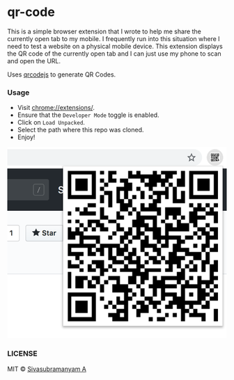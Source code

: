 # qr-code

This is a simple browser extension that I wrote to help me share the
currently open tab to my mobile. I frequently run into this situation where
I need to test a website on a physical mobile device. This extension displays
the QR code of the currently open tab and I can just use my phone to scan
and open the URL.

Uses [qrcodejs](https://davidshimjs.github.io/qrcodejs/) to generate QR Codes.

### Usage

* Visit [chrome://extensions/](chrome://extensions/).
* Ensure that the `Developer Mode` toggle is enabled.
* Click on `Load Unpacked`.
* Select the path where this repo was cloned.
* Enjoy!

![Screenshot](screenshot.png)

### LICENSE

MIT © [Sivasubramanyam A](https://siva.dev/)
